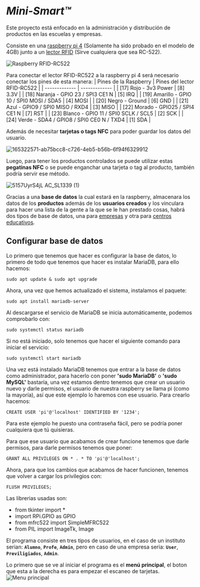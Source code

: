 # **_Mini-Smart™️_**
Este proyecto está enfocado en la administración y distribución de productos en las escuelas y empresas.

Consiste en una [raspberry pi 4](https://www.kubii.es/les-cartes-raspberry-pi/2772-nouveau-raspberry-pi-4-modele-b-4gb-kubii-0765756931182.html?src=raspberrypi) (Solamente ha sido probado en el modelo de 4GB) junto a un [lector RFID](https://www.amazon.es/Mifare-Tarjeta-Antena-lector-tarjetas/dp/B06X9PZSQN/ref=sr_1_6?__mk_es_ES=ÅMÅŽÕÑ&crid=JWRUNI69NF3Q&keywords=rc522&qid=1651066055&sprefix=rc+522%2Caps%2C83&sr=8-6) (Sirve cualquiera que sea RC-522).

![Raspberry RFID-RC522](https://user-images.githubusercontent.com/101580554/165537790-c2f83cf3-cb81-4aaf-b437-a7f9b4b68def.jpeg)

Para conectar el lector RFID-RC522 a la raspberry pi 4 será necesario conectar los pines de esta manera:
| Pines de la Raspberry | Pines del lector RFID-RC522 |
| ------------- | ------------- |
| [17] Rojo - 3v3 Power | [8] 3.3V |
| [18] Naranja - GPIO 23 / SPI3 CE1 N | [5] IRQ |
| [19] Amarillo - GPIO 10 / SPI0 MOSI / SDA5 | [4] MOSI |
| [20] Negro - Ground | [6] GND |
| [21] Azul - GPIO9 / SPI0 MISO / RXD4 | [3] MISO |
| [22] Morado - GPIO25 / SPI4 CE1 N | [7] RST |
| [23] Blanco - GPIO 11 / SPI0 SCLK / SCL5 | [2] SCK |
| [24] Verde - SDA4 / GPIO8 / SPI0 CE0 N / TXD4 | [1] SDA |

Además de necesitar **tarjetas o tags NFC** para poder guardar los datos del usuario.

![165322571-ab75bcc8-c726-4eb5-b56b-6f94f6329912](https://user-images.githubusercontent.com/101580554/165537817-226a83cd-fb4c-4958-aff6-c82373689162.jpg)

Luego, para tener los productos controlados se puede utilizar estas **pegatinas NFC** o se puede enganchar una tarjeta o tag al producto, también podría servir ese método.

![5157UyrS4jL _AC_SL1339_ (1)](https://user-images.githubusercontent.com/101580554/165537854-476a635f-7f34-4acb-9cd9-9bf136c8835e.jpg)

Gracias a una **base de datos** la cual estará en la raspberry, almacenara los datos de los **productos** además de los **usuarios creados** y los vinculara para hacer una lista de la gente a la que se le han prestado cosas, habrá dos tipos de base de datos, una para [empresas](https://github.com/jesusITB/Mini-Smart/blob/main/Layout_Empresas.sql) y otra para [centros educativos](https://github.com/jesusITB/Mini-Smart/blob/main/Layout_Institutos.sql).

## Configurar base de datos
Lo primero que tenemos que hacer es configurar la base de datos, lo primero de todo que tenemos que hacer es instalar MariaDB, para ello hacemos:
```
sudo apt update & sudo apt upgrade
```
Ahora, una vez que hemos actualizado el sistema, instalamos el paquete:
```
sudo apt install mariadb-server
```
Al descargarse el servicio de MariaDB se inicia automáticamente, podemos comprobarlo con:
```
sudo systemctl status mariadb
```
Si no está iniciado, solo tenemos que hacer el siguiente comando para iniciar el servicio:
```
sudo systemctl start mariadb
```

Una vez está instalado MariaDB tenemos que entrar a la base de datos como administrador, para hacerlo con poner **'sudo MariaDB'** o **'sudo MySQL'** bastaría, una vez estamos dentro tenemos que crear un usuario nuevo y darle permisos, el usuario de nuestra raspberry se llama pi (como la mayoría), así que este ejemplo lo haremos con ese usuario.
Para crearlo hacemos:
```
CREATE USER 'pi'@'localhost' IDENTIFIED BY '1234';
```
Para este ejemplo he puesto una contraseña fácil, pero se podría poner cualquiera que tú quisieras.

Para que ese usuario que acabamos de crear funcione tenemos que darle permisos, para darle permisos tenemos que poner:
```
GRANT ALL PRIVILEGES ON * . * TO 'pi'@'localhost';
```

Ahora, para que los cambios que acabamos de hacer funcionen, tenemos que volver a cargar los privilegios con:
```
FLUSH PRIVILEGES;
```









Las librerias usadas son:

- from tkinter import *
- import RPi.GPIO as GPIO
- from mfrc522 import SimpleMFRC522
- from PIL import ImageTk, Image

El programa consiste en tres tipos de usuarios, en el caso de un instituto serian: **`Alumno`**, **`Profe`**, **`Admin`**, pero en caso de una empresa seria: **`User`**, **`Previligiados`**, **`Admin`**.

Lo primero que se ve al iniciar el programa es el **menú principal**, el boton que esta a la derecha es para empezar el escaneo de tarjetas.
![Menu principal](https://user-images.githubusercontent.com/101580554/167872099-9862923a-604a-4c2a-b04d-d5c184e68d3a.png)
